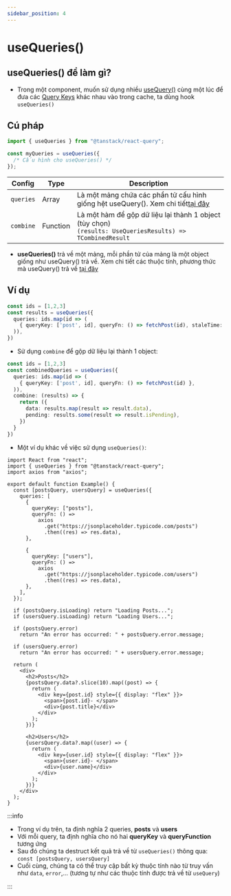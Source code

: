 ```yaml
---
sidebar_position: 4
---
```


# useQueries()

## useQueries() để làm gì?

- Trong một component, muốn sử dụng nhiều [useQuery()](./useQuery) cùng một lúc để đưa các [Query Keys](./querykeys-queryfunction#query-keys) khác nhau vào trong cache, ta dùng hook `useQueries()`

## Cú pháp

```ts
import { useQueries } from "@tanstack/react-query";

const myQueries = useQueries({
  /* Cấu hình cho useQueries() */
});
```

| Config    | Type     | Description                                                                                                         |
| --------- | -------- | ------------------------------------------------------------------------------------------------------------------- |
| `queries` | Array    | Là một mảng chứa các phần tử cấu hình giống hệt useQuery(). Xem chi tiết[tại đây](./useQuery#cấu-hình-cho-usequery) |
| `combine` | Function | Là một hàm để gộp dữ liệu lại thành 1 object (tùy chọn)<br />`(results: UseQueriesResults) => TCombinedResult`      |

- **useQueries()** trả về một mảng, mỗi phần tử của mảng là một object giống như useQuery() trả về. Xem chi tiết các thuộc tính, phương thức mà useQuery() trả về [tại đây](./useQuery#các-thuộc-tính-phương-thức-trả-về-từ-usequery)

## Ví dụ

```ts
const ids = [1,2,3]
const results = useQueries({
  queries: ids.map(id => (
    { queryKey: ['post', id], queryFn: () => fetchPost(id), staleTime: Infinity },
  )),
})
```

- Sử dụng `combine` để gộp dữ liệu lại thành 1 object:

```ts
const ids = [1,2,3]
const combinedQueries = useQueries({
  queries: ids.map(id => (
    { queryKey: ['post', id], queryFn: () => fetchPost(id) },
  )),
  combine: (results) => {
    return ({
      data: results.map(result => result.data),
      pending: results.some(result => result.isPending),
    })
  }
})
```

- Một ví dụ khác về việc sử dụng `useQueries()`:

```tsx
import React from "react";
import { useQueries } from "@tanstack/react-query";
import axios from "axios";

export default function Example() {
  const [postsQuery, usersQuery] = useQueries({
    queries: [
      {
        queryKey: ["posts"],
        queryFn: () =>
          axios
            .get("https://jsonplaceholder.typicode.com/posts")
            .then((res) => res.data),
      },

      {
        queryKey: ["users"],
        queryFn: () =>
          axios
            .get("https://jsonplaceholder.typicode.com/users")
            .then((res) => res.data),
      },
    ],
  });

  if (postsQuery.isLoading) return "Loading Posts...";
  if (usersQuery.isLoading) return "Loading Users...";

  if (postsQuery.error)
    return "An error has occurred: " + postsQuery.error.message;

  if (usersQuery.error)
    return "An error has occurred: " + usersQuery.error.message;

  return (
    <div>
      <h2>Posts</h2>
      {postsQuery.data?.slice(10).map((post) => {
        return (
          <div key={post.id} style={{ display: "flex" }}>
            <span>{post.id}- </span>
            <div>{post.title}</div>
          </div>
        );
      })}

      <h2>Users</h2>
      {usersQuery.data?.map((user) => {
        return (
          <div key={user.id} style={{ display: "flex" }}>
            <span>{user.id}- </span>
            <div>{user.name}</div>
          </div>
        );
      })}
    </div>
  );
}
```

:::info

- Trong ví dụ trên, ta định nghĩa 2 queries, **posts** và **users**
- Với mỗi query, ta định nghĩa cho nó hai **queryKey** và **queryFunction** tương ứng
- Sau đó chúng ta destruct kết quả trả về từ `useQueries()` thông qua: `const [postsQuery, usersQuery]`
- Cuối cùng, chúng ta có thể truy cập bất kỳ thuộc tính nào từ truy vấn như `data`, `error`,... (tương tự như các thuộc tính được trả về từ `useQuery`)

:::
